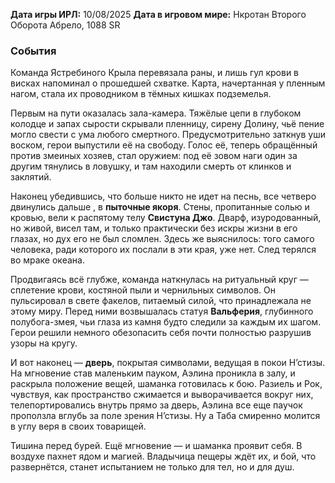 **Дата игры ИРЛ:** 10/08/2025
**Дата в игровом мире:** Нкротан Второго Оборота Абрело, 1088 SR
### События 
Команда Ястребиного Крыла перевязала раны, и лишь гул крови в висках напоминал о прошедшей схватке. Карта, начертанная у пленным нагом, стала их проводником в тёмных кишках подземелья.

Первым на пути оказалась зала-камера. Тяжёлые цепи в глубоком колодце и запах сырости скрывали пленницу, сирену Долину, чьё пение могло свести с ума любого смертного. Предусмотрительно заткнув уши воском, герои выпустили её на свободу. Голос её, теперь обращённый против змеиных хозяев, стал оружием: под её зовом наги один за другим тянулись в ловушку, и там находили смерть от клинков и заклятий.

Наконец убедившись, что больше никто не идет на песнь, все четверо двинулись дальше , в **пыточные якоря**. Стены, пропитанные солью и кровью, вели к распятому телу **Свистуна Джо**. Дварф, изуродованный, но живой, висел там, и только практически без искры жизни в его глазах, но дух его не был сломлен. Здесь же выяснилось: того самого человека, ради которого их послали в эти края, уже нет. След терялся во мраке океана.

Продвигаясь всё глубже, команда наткнулась на ритуальный круг — сплетение крови, костяной пыли и чернильных символов. Он пульсировал в свете факелов, питаемый силой, что принадлежала не этому миру. Перед ними возвышалась статуя **Вальферия**, глубинного полубога-змея, чьи глаза из камня будто следили за каждым их шагом. Герои решили немного обезопасить себя почти полностью разрушив узоры на кругу. 

И вот наконец — **дверь**, покрытая символами, ведущая в покои Н’стизы. На мгновение став маленьким пауком, Аэлина проникла в залу, и раскрыла положение вещей, шаманка готовилась к бою. Разиель и Рок, чувствуя, как пространство сжимается и выворачивается вокруг них, телепортировались внутрь прямо за дверь, Аэлина все еще паучок проползла вглубь за поле зрения Н’стизы. Ну а Таба смиренно молится в углу веря в своих товарищей. 

Тишина перед бурей. Ещё мгновение — и шаманка проявит себя. В воздухе пахнет ядом и магией. Владычица пещеры ждёт их, и бой, что развернётся, станет испытанием не только для тел, но и для душ.